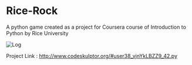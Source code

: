 # Rice-Rock

A python game created as a project for Coursera course of Introduction to Python by Rice University 

![Log](http://s27.postimg.org/rq7s2j5s3/rice_Rock.jpg)

Project Link : http://www.codeskulptor.org/#user38_vjnYkLBZZ9_42.py
